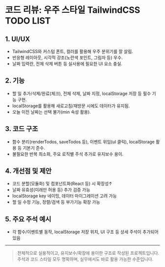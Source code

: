 # 코드 리뷰: 우주 스타일 TailwindCSS TODO LIST

## 1. UI/UX
- TailwindCSS와 커스텀 폰트, 컬러를 활용해 우주 분위기를 잘 살림.
- 반응형 레이아웃, 시각적 강조(노란색 포인트, 그림자 등) 우수.
- 날짜 입력란, 전체 삭제 버튼 등 실사용에 필요한 UI 요소 충실.

## 2. 기능
- 할 일 추가/삭제/완료(체크), 전체 삭제, 날짜 지정, localStorage 저장 등 필수 기능 구현.
- localStorage를 활용해 새로고침/재방문 시에도 데이터가 유지됨.
- 오늘 이전 날짜는 선택 불가(min 속성 활용).

## 3. 코드 구조
- 함수 분리(renderTodos, saveTodos 등), 이벤트 위임(ul 클릭), localStorage 활용 등 기본기 준수.
- 불필요한 반복 최소화, 주요 로직별 주석 추가로 유지보수 용이.

## 4. 개선점 및 제안
- 코드 분할(모듈화) 및 컴포넌트화(React 등) 시 확장성↑
- 날짜 유효성(미래만 허용 등) 추가 검증 가능
- localStorage key 네이밍, 데이터 마이그레이션 고려 가능
- 할 일 수정 기능, 정렬/검색 등 부가기능 확장 가능

## 5. 주요 주석 예시
- 각 함수/이벤트별 동작, localStorage 저장 위치, UI 구조 등 상세 주석이 추가되어 있음

---

> 전체적으로 실용적이고, 유지보수/확장에 용이한 구조로 작성된 프로젝트입니다. 
> 주석과 코드 스타일 모두 명확하며, 실무에서도 바로 활용 가능한 수준입니다.

